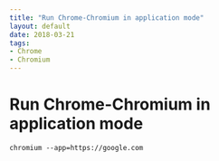 ```yaml
---
title: "Run Chrome-Chromium in application mode"
layout: default
date: 2018-03-21
tags:
- Chrome
- Chromium
---
```


# Run Chrome-Chromium in application mode

    chromium --app=https://google.com
